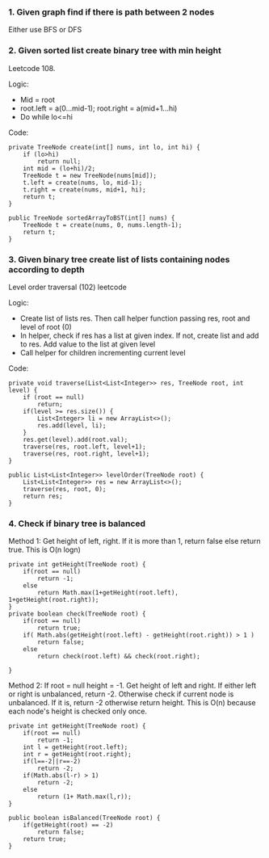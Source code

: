 
### 1. Given graph find if there is path between 2 nodes

Either use BFS or DFS

### 2. Given sorted list create binary tree with min height

Leetcode 108.

Logic:
- Mid = root
- root.left = a(0...mid-1); root.right = a(mid+1...hi)
- Do while lo<=hi

Code:

    
    private TreeNode create(int[] nums, int lo, int hi) {
        if (lo>hi)
            return null;
        int mid = (lo+hi)/2;
        TreeNode t = new TreeNode(nums[mid]);
        t.left = create(nums, lo, mid-1);
        t.right = create(nums, mid+1, hi);
        return t;
    }
    
    public TreeNode sortedArrayToBST(int[] nums) {
        TreeNode t = create(nums, 0, nums.length-1);
        return t;
    }

### 3. Given binary tree create list of lists containing nodes according to depth

Level order traversal (102) leetcode

Logic: 

- Create list of lists res. Then call helper function passing res, root and level of root (0)
- In helper, check if res has a list at given index. If not, create list and add to res. Add value to the list at given level
- Call helper for children incrementing current level

Code:

    private void traverse(List<List<Integer>> res, TreeNode root, int level) {
        if (root == null)
            return;
        if(level >= res.size()) {
            List<Integer> li = new ArrayList<>();
            res.add(level, li);
        }
        res.get(level).add(root.val);
        traverse(res, root.left, level+1);
        traverse(res, root.right, level+1);
    }
    
    public List<List<Integer>> levelOrder(TreeNode root) {
        List<List<Integer>> res = new ArrayList<>();
        traverse(res, root, 0);
        return res;
    }

### 4. Check if binary tree is balanced

Method 1: Get height of left, right. If it is more than 1, return false else return true. This is O(n logn)

    private int getHeight(TreeNode root) {
        if(root == null)
            return -1;
        else
            return Math.max(1+getHeight(root.left), 1+getHeight(root.right));
    }
    private boolean check(TreeNode root) {
        if(root == null)
            return true;
        if( Math.abs(getHeight(root.left) - getHeight(root.right)) > 1 )
            return false;
        else
            return check(root.left) && check(root.right);
        
    }
    
Method 2: If root = null height = -1. Get height of left and right. If either left or right is unbalanced, return -2. Otherwise check if current node is unbalanced. If it is, return -2 otherwise return height. This is O(n) because each node's height is checked only once.

    private int getHeight(TreeNode root) {
        if(root == null)
            return -1;
        int l = getHeight(root.left);
        int r = getHeight(root.right);
        if(l==-2||r==-2)
            return -2;
        if(Math.abs(l-r) > 1)
            return -2;
        else
            return (1+ Math.max(l,r));
    }
    
    public boolean isBalanced(TreeNode root) {
        if(getHeight(root) == -2)
            return false;
        return true;
    }
